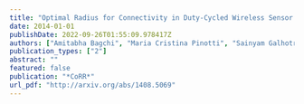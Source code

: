 ```yaml
---
title: "Optimal Radius for Connectivity in Duty-Cycled Wireless Sensor Networks"
date: 2014-01-01
publishDate: 2022-09-26T01:55:09.978417Z
authors: ["Amitabha Bagchi", "Maria Cristina Pinotti", "Sainyam Galhotra", "Tarun Mangla"]
publication_types: ["2"]
abstract: ""
featured: false
publication: "*CoRR*"
url_pdf: "http://arxiv.org/abs/1408.5069"
---
```


